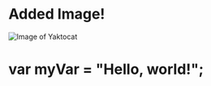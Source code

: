 # Added Image!

![Image of Yaktocat](https://octodex.github.com/images/yaktocat.png)

#      var myVar = "Hello, world!";
